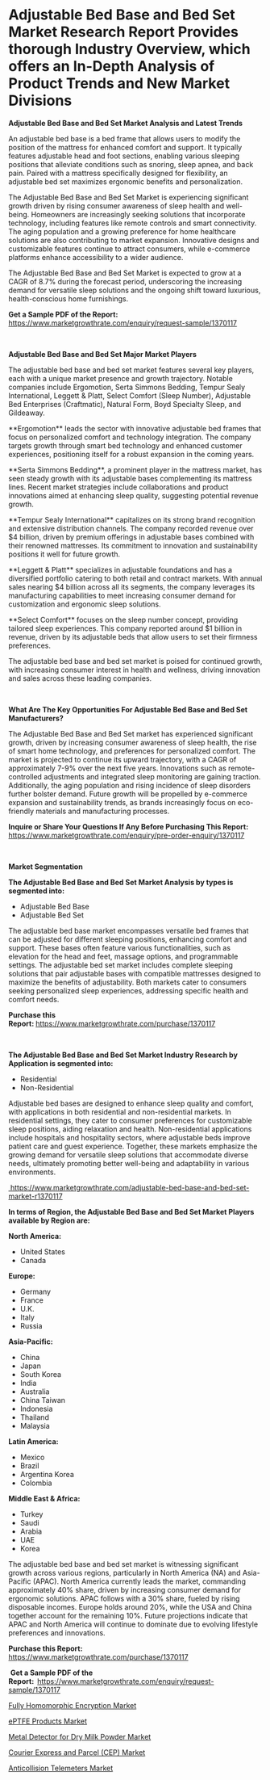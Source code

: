 <p><h1>Adjustable Bed Base and Bed Set Market Research Report Provides thorough Industry Overview, which offers an In-Depth Analysis of Product Trends and New Market Divisions</h1></p><p><strong>Adjustable Bed Base and Bed Set Market Analysis and Latest Trends</strong></p>
<p><p>An adjustable bed base is a bed frame that allows users to modify the position of the mattress for enhanced comfort and support. It typically features adjustable head and foot sections, enabling various sleeping positions that alleviate conditions such as snoring, sleep apnea, and back pain. Paired with a mattress specifically designed for flexibility, an adjustable bed set maximizes ergonomic benefits and personalization.</p><p>The Adjustable Bed Base and Bed Set Market is experiencing significant growth driven by rising consumer awareness of sleep health and well-being. Homeowners are increasingly seeking solutions that incorporate technology, including features like remote controls and smart connectivity. The aging population and a growing preference for home healthcare solutions are also contributing to market expansion. Innovative designs and customizable features continue to attract consumers, while e-commerce platforms enhance accessibility to a wider audience. </p><p>The Adjustable Bed Base and Bed Set Market is expected to grow at a CAGR of 8.7% during the forecast period, underscoring the increasing demand for versatile sleep solutions and the ongoing shift toward luxurious, health-conscious home furnishings.</p></p>
<p><strong>Get a Sample PDF of the Report:&nbsp;</strong> <a href="https://www.marketgrowthrate.com/enquiry/request-sample/1370117">https://www.marketgrowthrate.com/enquiry/request-sample/1370117</a></p>
<p>&nbsp;</p>
<p><strong>Adjustable Bed Base and Bed Set Major Market Players</strong></p>
<p><p>The adjustable bed base and bed set market features several key players, each with a unique market presence and growth trajectory. Notable companies include Ergomotion, Serta Simmons Bedding, Tempur Sealy International, Leggett & Platt, Select Comfort (Sleep Number), Adjustable Bed Enterprises (Craftmatic), Natural Form, Boyd Specialty Sleep, and Gildeaway.</p><p>**Ergomotion** leads the sector with innovative adjustable bed frames that focus on personalized comfort and technology integration. The company targets growth through smart bed technology and enhanced customer experiences, positioning itself for a robust expansion in the coming years.</p><p>**Serta Simmons Bedding**, a prominent player in the mattress market, has seen steady growth with its adjustable bases complementing its mattress lines. Recent market strategies include collaborations and product innovations aimed at enhancing sleep quality, suggesting potential revenue growth.</p><p>**Tempur Sealy International** capitalizes on its strong brand recognition and extensive distribution channels. The company recorded revenue over $4 billion, driven by premium offerings in adjustable bases combined with their renowned mattresses. Its commitment to innovation and sustainability positions it well for future growth.</p><p>**Leggett & Platt** specializes in adjustable foundations and has a diversified portfolio catering to both retail and contract markets. With annual sales nearing $4 billion across all its segments, the company leverages its manufacturing capabilities to meet increasing consumer demand for customization and ergonomic sleep solutions.</p><p>**Select Comfort** focuses on the sleep number concept, providing tailored sleep experiences. This company reported around $1 billion in revenue, driven by its adjustable beds that allow users to set their firmness preferences.</p><p>The adjustable bed base and bed set market is poised for continued growth, with increasing consumer interest in health and wellness, driving innovation and sales across these leading companies.</p></p>
<p>&nbsp;</p>
<p><strong>What Are The Key Opportunities For Adjustable Bed Base and Bed Set Manufacturers?</strong></p>
<p><p>The Adjustable Bed Base and Bed Set market has experienced significant growth, driven by increasing consumer awareness of sleep health, the rise of smart home technology, and preferences for personalized comfort. The market is projected to continue its upward trajectory, with a CAGR of approximately 7-9% over the next five years. Innovations such as remote-controlled adjustments and integrated sleep monitoring are gaining traction. Additionally, the aging population and rising incidence of sleep disorders further bolster demand. Future growth will be propelled by e-commerce expansion and sustainability trends, as brands increasingly focus on eco-friendly materials and manufacturing processes.</p></p>
<p><strong>Inquire or Share Your Questions If Any Before Purchasing This Report:</strong> <a href="https://www.marketgrowthrate.com/enquiry/pre-order-enquiry/1370117">https://www.marketgrowthrate.com/enquiry/pre-order-enquiry/1370117</a></p>
<p>&nbsp;</p>
<p><strong>Market Segmentation</strong></p>
<p><strong>The Adjustable Bed Base and Bed Set Market Analysis by types is segmented into:</strong></p>
<p><ul><li>Adjustable Bed Base</li><li>Adjustable Bed Set</li></ul></p>
<p><p>The adjustable bed base market encompasses versatile bed frames that can be adjusted for different sleeping positions, enhancing comfort and support. These bases often feature various functionalities, such as elevation for the head and feet, massage options, and programmable settings. The adjustable bed set market includes complete sleeping solutions that pair adjustable bases with compatible mattresses designed to maximize the benefits of adjustability. Both markets cater to consumers seeking personalized sleep experiences, addressing specific health and comfort needs.</p></p>
<p><strong>Purchase this Report:&nbsp;</strong><a href="https://www.marketgrowthrate.com/purchase/1370117">https://www.marketgrowthrate.com/purchase/1370117</a></p>
<p>&nbsp;</p>
<p><strong>The Adjustable Bed Base and Bed Set Market Industry Research by Application is segmented into:</strong></p>
<p><ul><li>Residential</li><li>Non-Residential</li></ul></p>
<p><p>Adjustable bed bases are designed to enhance sleep quality and comfort, with applications in both residential and non-residential markets. In residential settings, they cater to consumer preferences for customizable sleep positions, aiding relaxation and health. Non-residential applications include hospitals and hospitality sectors, where adjustable beds improve patient care and guest experience. Together, these markets emphasize the growing demand for versatile sleep solutions that accommodate diverse needs, ultimately promoting better well-being and adaptability in various environments.</p></p>
<p><a href="https://www.marketgrowthrate.com/adjustable-bed-base-and-bed-set-market-r1370117">&nbsp;https://www.marketgrowthrate.com/adjustable-bed-base-and-bed-set-market-r1370117</a></p>
<p><strong>In terms of Region, the Adjustable Bed Base and Bed Set Market Players available by Region are:</strong></p>
<p>
    <p> <strong> North America: </strong>
        <ul>
            <li>United States</li>
            <li>Canada</li>
        </ul>
        </p> 
    <p> <strong> Europe: </strong>
        <ul>
            <li>Germany</li>
            <li>France</li>
            <li>U.K.</li>
            <li>Italy</li>
            <li>Russia</li>
        </ul>
        </p> 
    <p> <strong> Asia-Pacific: </strong>
        <ul>
            <li>China</li>
            <li>Japan</li>
            <li>South Korea</li>
            <li>India</li>
            <li>Australia</li>
            <li>China Taiwan</li>
            <li>Indonesia</li>
            <li>Thailand</li>
            <li>Malaysia</li>
        </ul>
        </p> 
    <p> <strong> Latin America: </strong>
        <ul>
            <li>Mexico</li>
            <li>Brazil</li>
            <li>Argentina Korea</li>
            <li>Colombia</li>
        </ul>
        </p> 
    <p> <strong> Middle East & Africa: </strong>
        <ul>
            <li>Turkey</li>
            <li>Saudi</li>
            <li>Arabia</li>
            <li>UAE</li>
            <li>Korea</li>
        </ul>
    </p>
    </p>
<p><p>The adjustable bed base and bed set market is witnessing significant growth across various regions, particularly in North America (NA) and Asia-Pacific (APAC). North America currently leads the market, commanding approximately 40% share, driven by increasing consumer demand for ergonomic solutions. APAC follows with a 30% share, fueled by rising disposable incomes. Europe holds around 20%, while the USA and China together account for the remaining 10%. Future projections indicate that APAC and North America will continue to dominate due to evolving lifestyle preferences and innovations.</p></p>
<p><strong>Purchase this Report: </strong><a href="https://www.marketgrowthrate.com/purchase/1370117">https://www.marketgrowthrate.com/purchase/1370117</a></p>
<p>&nbsp;<strong>Get a Sample PDF of the Report:&nbsp;&nbsp;</strong><a href="https://www.marketgrowthrate.com/enquiry/request-sample/1370117">https://www.marketgrowthrate.com/enquiry/request-sample/1370117</a></p>
<p><strong></strong></p>
<p><p><a href="https://www.linkedin.com/pulse/fully-homomorphic-encryption-market-trends-growth-outlook-bac0c">Fully Homomorphic Encryption Market</a></p><p><a href="https://issuu.com/reportprime-2/docs/eptfe-products-market-size-2030.ppt_e3d482f64c35e4">ePTFE Products Market</a></p><p><a href="https://medium.com/@vivakuvalis2005/global-metal-detector-for-dry-milk-powder-market-sector-2024-2031-market-metrics-and-market-5f2b86204160?postPublishedType=repub">Metal Detector for Dry Milk Powder Market</a></p><p><a href="https://www.linkedin.com/pulse/what-current-future-prospects-courier-express-parcel-cep-market-xqq4c">Courier Express and Parcel (CEP) Market</a></p><p><a href="https://medium.com/@vivakuvalis2005/anticollision-telemeters-market-share-size-trends-industry-analysis-report-by-application-dc63c5029f07">Anticollision Telemeters Market</a></p></p>